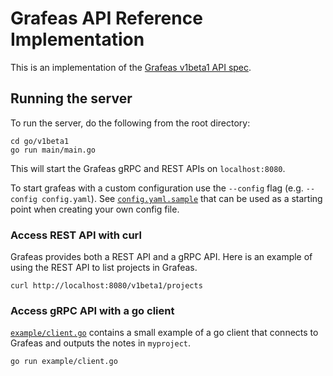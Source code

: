 # Grafeas API Reference Implementation

This is an implementation of the [Grafeas v1beta1 API spec](https://github.com/grafeas/grafeas/tree/master/proto/v1beta1).

## Running the server
To run the server, do the following from the root directory:

```shell
cd go/v1beta1
go run main/main.go
```

This will start the Grafeas gRPC and REST APIs on `localhost:8080`.

To start grafeas with a custom configuration use the `--config` flag (e.g. `--config config.yaml`). See [`config.yaml.sample`](config.yaml.sample) that can be used as a starting point when creating your own config file.

### Access REST API with curl

Grafeas provides both a REST API and a gRPC API. Here is an example of using the REST API to list projects in Grafeas.

`curl http://localhost:8080/v1beta1/projects`

### Access gRPC API with a go client

[`example/client.go`](example/client.go) contains a small example of a go client that connects to Grafeas and outputs the notes in `myproject`.

```shell
go run example/client.go
```
